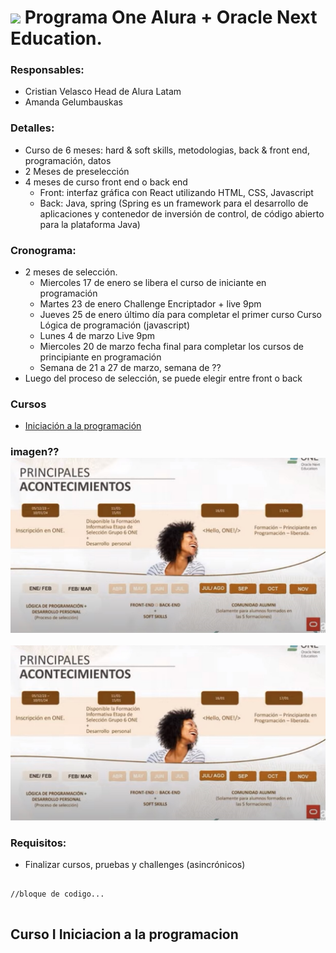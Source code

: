 # ![](https://app.aluracursos.com/assets/images/logos/logo-aluraespanhol.svg) Programa One Alura + Oracle Next Education. 

### Responsables:
- Cristian Velasco Head de Alura Latam
- Amanda Gelumbauskas


### Detalles:
- Curso de 6 meses: hard & soft skills, metodologias, back & front end, programación, datos
- 2 Meses de preselección
- 4 meses de curso front end o back end
    - Front: interfaz gráfica con React utilizando HTML, CSS, Javascript
    - Back: Java, spring (Spring es un framework para el desarrollo de aplicaciones y contenedor de inversión de control, de código abierto para la plataforma Java)
 
### Cronograma:

- 2 meses de selección. 
	- Miercoles 17 de enero se libera el curso de iniciante en programación
	- Martes 23 de enero Challenge Encriptador + live 9pm
	- Jueves 25 de enero último día para completar el primer curso Curso Lógica de programación (javascript)
	- Lunes 4 de marzo Live 9pm
	- Miercoles 20 de marzo fecha final para completar los cursos de principiante en programación
	- Semana de 21 a 27 de marzo, semana de ??
- Luego del proceso de selección, se puede elegir entre front o back

### Cursos
- [Iniciación a la programación](##Curso-I-Iniciacion-a-la-programacion)


### imagen?? ![](https://github.com/analopbec/ONE_oracle/blob/main/img/crono2.jpg)
![](https://github.com/analopbec/ONE_oracle/blob/main/img/crono2.jpg?raw=true)


### Requisitos:
- Finalizar cursos, pruebas y challenges (asincrónicos)
		
  
```
		
//bloque de codigo...
		
```


## Curso I Iniciacion a la programacion

